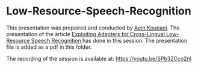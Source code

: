# Low-Resource-Speech-Recognition
This presentation was prepaired and conducted by [Aein Koupaei](http://linkedin.com/in/aein-koupaei-31028a1a4). The presentation of the article [Exploiting Adapters for Cross-Lingual Low-Resource Speech Recognition
](https://ieeexplore.ieee.org/document/9664307) has done in this session. The presentation file is added as a pdf in this folder. 

The recording of the session is available at: https://youtu.be/SPb3ZCco2nI
